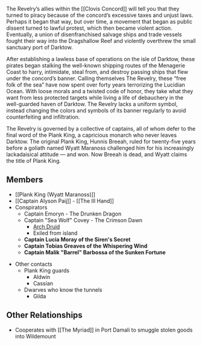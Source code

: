 The Revelry’s allies within the [[Clovis Concord]] will tell you that they turned to piracy because of the concord’s excessive taxes and unjust laws. Perhaps it began that way, but over time, a movement that began as public dissent turned to lawful protest, which then became violent action. Eventually, a union of disenfranchised salvage ships and trade vessels fought their way into the Dragshallow Reef and violently overthrew the small sanctuary port of Darktow.

After establishing a lawless base of operations on the isle of Darktow, these pirates began stalking the well-known shipping routes of the Menagerie Coast to harry, intimidate, steal from, and destroy passing ships that flew under the concord’s banner. Calling themselves The Revelry, these “free folk of the sea” have now spent over forty years terrorizing the Lucidian Ocean. With loose morals and a twisted code of honor, they take what they want from less protected targets while living a life of debauchery in the well-guarded haven of Darktow. The Revelry lacks a uniform symbol, instead changing the colors and symbols of its banner regularly to avoid counterfeiting and infiltration.

The Revelry is governed by a collective of captains, all of whom defer to the final word of the Plank King, a capricious monarch who never leaves Darktow. The original Plank King, Hunnis Breeah, ruled for twenty-five years before a goliath named Wyatt Maranoss challenged him for his increasingly lackadaisical attitude — and won. Now Breeah is dead, and Wyatt claims the title of Plank King.

## Members
* [[Plank King (Wyatt Maranoss)]]
* [[Captain Alyson Paij]] - [[The Ill Hand]]
* Conspirators
	* Captain Emoryn - The Drunken Dragon
	* Captain "Sea Wolf" Covey - The Crimson Dawn
		* [Arch Druid](https://www.dndbeyond.com/monsters/2560724-archdruid)
		* Exiled from island
	- **Captain Lucia Moray of the Siren's Secret**
	- **Captain Tobias Greaves of the Whispering Wind**
	- **Captain Malik "Barrel" Barbossa of the Sunken Fortune**
- Other contacts
	- Plank King guards
		- Aldwin
		- Cassian
	- Dwarves who know the tunnels
		- Gilda
## Other Relationships

* Cooperates with [[The Myriad]] in Port Damali to smuggle stolen goods into Wildemount
